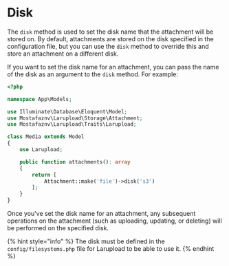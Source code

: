 # Disk

The `disk` method is used to set the disk name that the attachment will be stored on. By default, attachments are stored on the disk specified in the configuration file, but you can use the `disk` method to override this and store an attachment on a different disk.

If you want to set the disk name for an attachment, you can pass the name of the disk as an argument to the `disk` method. For example:

```php
<?php

namespace App\Models;

use Illuminate\Database\Eloquent\Model;
use Mostafaznv\Larupload\Storage\Attachment;
use Mostafaznv\Larupload\Traits\Larupload;

class Media extends Model
{
    use Larupload;

    public function attachments(): array
    {
        return [
            Attachment::make('file')->disk('s3')
        ];
    }
}
```

Once you've set the disk name for an attachment, any subsequent operations on the attachment (such as uploading, updating, or deleting) will be performed on the specified disk.&#x20;

{% hint style="info" %}
The disk must be defined in the `config/filesystems.php` file for Larupload to be able to use it.
{% endhint %}



